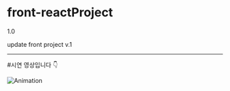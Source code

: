 # front-reactProject

1.0

update front project v.1

---

#시연 영상입니다 👇

![Animation](./src/images/Animation.gif)